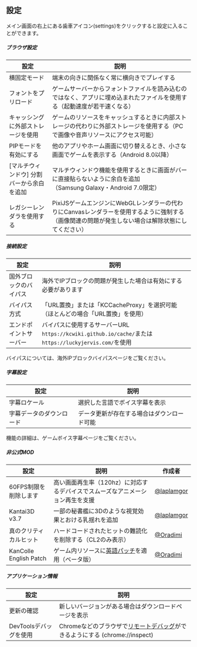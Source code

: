<link rel="stylesheet" href="https://fonts.googleapis.com/css2?family=Material+Symbols+Outlined:opsz,wght,FILL,GRAD@20,400,0,0&icon_names=settings" />

## 設定 

メイン画面の右上にある歯車アイコン(<span class="material-symbols-outlined inline-icon">settings</span>)をクリックすると設定に入ることができます。

##### ブラウザ設定

| 設定 | 説明 | 
| --- | -- |
| 横固定モード | 端末の向きに関係なく常に横向きでプレイする |
| フォントをプリロード | ゲームサーバーからフォントファイルを読み込むのではなく、アプリに埋め込まれたファイルを使用する（起動速度が若干速くなる） |
| キャッシングに外部ストレージを使用 | ゲームのリソースをキャッシュするときに内部ストレージの代わりに外部ストレージを使用する（PCで画像や音声リソースにアクセス可能） |
| PIPモードを有効にする | 他のアプリやホーム画面に切り替えるとき、小さな画面でゲームを表示する（Android 8.0以降） |
| [マルチウィンドウ] 分割バーから余白を追加 | マルチウィンドウ機能を使用するときに画面がバーに直接貼らないように余白を追加<br/>（Samsung Galaxy・Android 7.0限定） |
| レガシーレンダラを使用する | PixiJSゲームエンジンにWebGLレンダラーの代わりにCanvasレンダラーを使用するように強制する（画像関連の問題が発生しない場合は解除状態にしてください） | 

##### 接続設定

| 設定 | 説明 | 
| --- | --- |
| 国外ブロックのバイパス | 海外でIPブロックの問題が発生した場合は有効にする必要があります |
| バイパス方式 | 「URL置換」または「KCCacheProxy」を選択可能（ほとんどの場合「URL置換」を使用） |
| エンドポイントサーバー | バイパスに使用するサーバーURL<br/>`https://kcwiki.github.io/cache/`または`https://luckyjervis.com/`を使用 |

バイパスについては、<span class="link" data-move="gadgetbypass">海外IPブロックバイパス</span>ページをご覧ください。

##### 字幕設定

| 設定 | 説明 | 
| --- | --- |
| 字幕ロケール | 選択した言語でボイス字幕を表示 |
| 字幕データのダウンロード | データ更新が存在する場合はダウンロード可能 |

機能の詳細は、<span class="link" data-move="voiceline">ゲームボイス字幕</span>ページをご覧ください。

##### 非公式MOD

| 設定 | 説明 | 作成者 |
| --- | --- | --- |
| 60FPS制限を削除します | 高い画面再生率（120hz）に対応するデバイスでスムーズなアニメーション再生を支援 | [@laplamgor](https://x.com/laplamgor) |
| Kantai3D v3.7 | 一部の秘書艦に3Dのような視覚効果とおける乳揺れを追加 | [@laplamgor](https://x.com/laplamgor) |
| 真のクリティカルヒット | ハードコードされたヒットの難読化を削除する（CL2のみ表示） | [@Oradimi](https://x.com/oradimi) |
| KanColle English Patch | ゲーム内リソースに[英語パッチ](https://github.com/Oradimi/KanColle-English-Patch-KCCP)を適用（ベータ版） | [@Oradimi](https://x.com/oradimi) |

##### アプリケーション情報

| 設定 | 説明 |
| --- | --- |
| 更新の確認 | 新しいバージョンがある場合はダウンロードページを表示 | 
| DevToolsデバッグを使用 | Chromeなどのブラウザで[リモートデバッグ](https://developer.chrome.com/docs/devtools/remote-debugging?hl=ja)ができるようにする (chrome://inspect) |